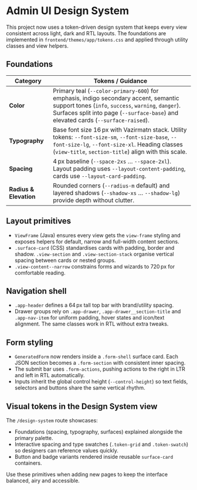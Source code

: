 # Admin UI Design System

This project now uses a token-driven design system that keeps every view
consistent across light, dark and RTL layouts. The foundations are
implemented in `frontend/themes/app/tokens.css` and applied through
utility classes and view helpers.

## Foundations

| Category   | Tokens / Guidance |
|------------|-------------------|
| **Color**  | Primary teal (`--color-primary-600`) for emphasis, indigo secondary accent, semantic support tones (`info`, `success`, `warning`, `danger`). Surfaces split into page (`--surface-base`) and elevated cards (`--surface-raised`). |
| **Typography** | Base font size 16 px with Vazirmatn stack. Utility tokens: `--font-size-sm`, `--font-size-base`, `--font-size-lg`, `--font-size-xl`. Heading classes (`view-title`, `section-title`) align with this scale. |
| **Spacing** | 4 px baseline (`--space-2xs` … `--space-2xl`). Layout padding uses `--layout-content-padding`, cards use `--layout-card-padding`. |
| **Radius & Elevation** | Rounded corners (`--radius-m` default) and layered shadows (`--shadow-xs` … `--shadow-lg`) provide depth without clutter. |

## Layout primitives

* `ViewFrame` (Java) ensures every view gets the `view-frame` styling and
  exposes helpers for default, narrow and full-width content sections.
* `.surface-card` (CSS) standardises cards with padding, border and
  shadow. `.view-section` and `.view-section-stack` organise vertical
  spacing between cards or nested groups.
* `.view-content--narrow` constrains forms and wizards to 720 px for
  comfortable reading.

## Navigation shell

* `.app-header` defines a 64 px tall top bar with brand/utility spacing.
* Drawer groups rely on `.app-drawer`, `.app-drawer__section-title` and
  `.app-nav-item` for uniform padding, hover states and icon/text
  alignment. The same classes work in RTL without extra tweaks.

## Form styling

* `GeneratedForm` now renders inside a `.form-shell` surface card. Each
  JSON section becomes a `.form-section` with consistent inner spacing.
* The submit bar uses `.form-actions`, pushing actions to the right in
  LTR and left in RTL automatically.
* Inputs inherit the global control height (`--control-height`) so text
  fields, selectors and buttons share the same vertical rhythm.

## Visual tokens in the Design System view

The `/design-system` route showcases:

* Foundations (spacing, typography, surfaces) explained alongside the
  primary palette.
* Interactive spacing and type swatches (`.token-grid` and
  `.token-swatch`) so designers can reference values quickly.
* Button and badge variants rendered inside reusable `surface-card`
  containers.

Use these primitives when adding new pages to keep the interface
balanced, airy and accessible.
